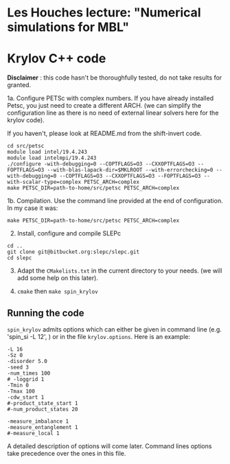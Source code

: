 # Les Houches lecture: "Numerical simulations for MBL"

# Krylov C++ code

**Disclaimer** : this code hasn't be thoroughfully tested, do not take results for granted.


1a. Configure PETSc with complex numbers.
If you have already installed Petsc, you just need to create a different ARCH. (we can simplify the configuration line as there is no need of external linear solvers here for the krylov code).

If you haven't, please look at README.md from the shift-invert code.

```
cd src/petsc
module load intel/19.4.243
module load intelmpi/19.4.243
./configure -with-debugging=0 --COPTFLAGS=O3 --CXXOPTFLAGS=O3 --FOPTFLAGS=O3 --with-blas-lapack-dir=$MKLROOT --with-errorchecking=0 --with-debugging=0 --COPTFLAGS=O3 --CXXOPTFLAGS=O3 --FOPTFLAGS=O3 --with-scalar-type=complex PETSC_ARCH=complex
make PETSC_DIR=path-to-home/src/petsc PETSC_ARCH=complex
```


1b. Compilation. Use the command line provided at the end of configuration. In my case it was:
```
make PETSC_DIR=path-to-home/src/petsc PETSC_ARCH=complex
```

2. Install, configure and compile SLEPc
```
cd ..
git clone git@bitbucket.org:slepc/slepc.git
cd slepc

```

3. Adapt the ```CMakelists.txt``` in the current directory to your needs. (we will add some help on this later).

4. ```cmake``` then `make spin_krylov`


## Running the code

`spin_krylov` admits options which can either be given in command line (e.g. 'spin_si -L 12', ) or in the file `krylov.options`. Here is an example:
```
-L 16
-Sz 0
-disorder 5.0
-seed 3
-num_times 100
# -loggrid 1
-Tmin 0
-Tmax 100
-cdw_start 1
#-product_state_start 1
#-num_product_states 20

-measure_imbalance 1
-measure_entanglement 1
#-measure_local 1
```

A detailed description of options will come later.  Command lines options take precedence over the ones in this file.

